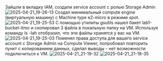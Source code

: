 Зайшли в вкладку IAM, создали service account с ролью Storage Admin
![2025-04-21_19-26-13](https://github.com/user-attachments/assets/8542902f-8aa6-43d1-bdf9-fd607fb59fed)
Создал минимальный compute engine (виртуальную машину) с Machine type e2-micro в режиме spot.
![2025-04-21_19-25-53](https://github.com/user-attachments/assets/2b481d0a-6a7f-4ecd-adb0-c7e3ca95c9d5)
С помощью утилиты gsutils нашел бакет lab1-bucket-itmo и скопировал 3 файла в локальную папку на VM. Используя команду ls -lah отобразил, что эти файлы хранятся у вас на VM.
![2025-04-21_19-25-03](https://github.com/user-attachments/assets/f514f535-b2d2-4226-b30b-2f5978237dd9)
Поменял права доступа для вашего service account с Storage Admin на Compute Viewer, попробовал повторить пункт с копированием данных, сделал выводы - нет возможности подключиться к VM.
![2025-04-21_21-19-32](https://github.com/user-attachments/assets/5940d00e-4b47-413a-ace5-45b756d1ce76)
![2025-04-21_21-18-35](https://github.com/user-attachments/assets/b35a4084-7171-48c8-8be4-3400f8170799)
